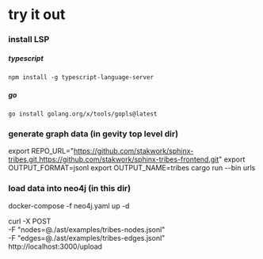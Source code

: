 # try it out

### install LSP

##### typescript

`npm install -g typescript-language-server`

##### go

`go install golang.org/x/tools/gopls@latest`

### generate graph data (in gevity top level dir)

export REPO_URL="https://github.com/stakwork/sphinx-tribes.git,https://github.com/stakwork/sphinx-tribes-frontend.git"
export OUTPUT_FORMAT=jsonl
export OUTPUT_NAME=tribes
cargo run --bin urls

### load data into neo4j (in this dir)

docker-compose -f neo4j.yaml up -d

curl -X POST \
 -F "nodes=@./ast/examples/tribes-nodes.jsonl" \
 -F "edges=@./ast/examples/tribes-edges.jsonl" \
 http://localhost:3000/upload
